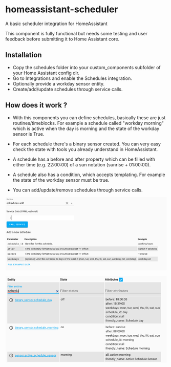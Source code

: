 # homeassistant-scheduler
A basic scheduler integration for HomeAssistant

This component is fully functional but needs some testing and user feedback before submitting it to Home Assistant core.

## Installation
- Copy the schedules folder into your custom_components subfolder of your Home Assistant config dir.
- Go to Integrations and enable the Schedules integration.
- Optionally provide a workday sensor entity.
- Create/add/update schedules through service calls.

## How does it work ?
- With this components you can define schedules, basically these are just routines/timeblocks.
For example a schedule called "workday morning" which is active when the day is morning and the state of the workday sensor is True.

- For each schedule there's a binary sensor created. You can very easy check the state with tools you already understand in HomeAssistant.

- A schedule has a before and after property which can be filled with either time (e.g. 22:00:00) of a sun notation (sunrise + 01:00:00).

- A schedule also has a condition, which accepts templating. For example the state of the workday sensor must be true.

- You can add/update/remove schedules through service calls.


![Screenshot](screenshots/screen1.png)


![Screenshot](screenshots/screen2.png)
